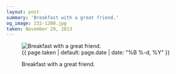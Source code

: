 ```yaml
---
layout: post
summary: 'Breakfast with a great friend.'
og_image: 232-1280.jpg
taken: November 29, 2013
---
```


<figure class="post">
<img alt="Breakfast with a great friend." sizes="(min-width: 700px) 50vw, calc(100vw - 2rem)" src="{{ site.assets_url }}/232-640.jpg" srcset="{{ site.assets_url }}/232-1280.jpg 1280w, {{ site.assets_url }}/232-960.jpg 960w, {{ site.assets_url }}/232-640.jpg 640w, {{ site.assets_url }}/232-320.jpg 320w"/>
<figcaption>
<time>{{ page.taken | default: page.date | date: "%B %-d, %Y" }}</time>
<p>Breakfast with a great friend.</p>
</figcaption>
</figure>
